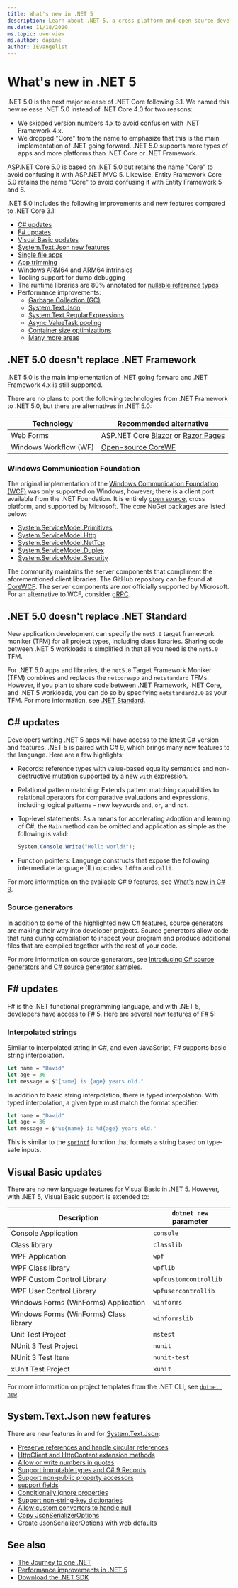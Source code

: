 ```yaml
---
title: What's new in .NET 5
description: Learn about .NET 5, a cross platform and open-source development platform that is the next evolution of .NET Core.
ms.date: 11/18/2020
ms.topic: overview
ms.author: dapine
author: IEvangelist
---
```


# What's new in .NET 5

.NET 5.0 is the next major release of .NET Core following 3.1. We named this new release .NET 5.0 instead of .NET Core 4.0 for two reasons:

- We skipped version numbers 4.x to avoid confusion with .NET Framework 4.x.
- We dropped "Core" from the name to emphasize that this is the main implementation of .NET going forward. .NET 5.0 supports more types of apps and more platforms than .NET Core or .NET Framework.

ASP.NET Core 5.0 is based on .NET 5.0 but retains the name "Core" to avoid confusing it with ASP.NET MVC 5. Likewise, Entity Framework Core 5.0 retains the name "Core" to avoid confusing it with Entity Framework 5 and 6.

.NET 5.0 includes the following improvements and new features compared to .NET Core 3.1:

- [C# updates](#c-updates)
- [F# updates](#f-updates)
- [Visual Basic updates](#visual-basic-updates)
- [System.Text.Json new features](#systemtextjson-new-features)
- [Single file apps](deploying/single-file.md)
- [App trimming](https://devblogs.microsoft.com/dotnet/app-trimming-in-net-5)
- Windows ARM64 and ARM64 intrinsics
- Tooling support for dump debugging
- The runtime libraries are 80% annotated for [nullable reference types](../csharp/nullable-references.md)
- Performance improvements:
  - [Garbage Collection (GC)](https://devblogs.microsoft.com/dotnet/performance-improvements-in-net-5/#gc)
  - [System.Text.Json](https://devblogs.microsoft.com/dotnet/performance-improvements-in-net-5/#json)
  - [System.Text.RegularExpressions](https://devblogs.microsoft.com/dotnet/regex-performance-improvements-in-net-5)
  - [Async ValueTask pooling](https://devblogs.microsoft.com/dotnet/async-valuetask-pooling-in-net-5)
  - [Container size optimizations](https://github.com/dotnet/dotnet-docker/issues/1814#issuecomment-625294750)
  - [Many more areas](https://devblogs.microsoft.com/dotnet/performance-improvements-in-net-5)

## .NET 5.0 doesn't replace .NET Framework

.NET 5.0 is the main implementation of .NET going forward and .NET Framework 4.x is still supported.

There are no plans to port the following technologies from .NET Framework to .NET 5.0, but there are alternatives in .NET 5.0:

| Technology                             | Recommended alternative                                                                         |
|----------------------------------------|-------------------------------------------------------------------------------------------------|
| Web Forms                              | ASP.NET Core [Blazor](/aspnet/core/blazor) or [Razor Pages](/aspnet/core/tutorials/razor-pages) |
| Windows Workflow (WF)                  | [Open-source CoreWF](https://github.com/UiPath-Open/corewf)                                     |

### Windows Communication Foundation

The original implementation of the [Windows Communication Foundation (WCF)](../framework/wcf/index.md) was only supported on Windows, however; there is a client port available from the .NET Foundation. It is entirely [open source](https://github.com/dotnet/wcf), cross platform, and supported by Microsoft. The core NuGet packages are listed below:

- [System.ServiceModel.Primitives](https://www.nuget.org/packages/System.ServiceModel.Primitives)
- [System.ServiceModel.Http](https://www.nuget.org/packages/System.ServiceModel.Http)
- [System.ServiceModel.NetTcp](https://www.nuget.org/packages/System.ServiceModel.NetTcp)
- [System.ServiceModel.Duplex](https://www.nuget.org/packages/System.ServiceModel.Duplex)
- [System.ServiceModel.Security](https://www.nuget.org/packages/System.ServiceModel.Security)

The community maintains the server components that compliment the aforementioned client libraries. The GitHub repository can be found at [CoreWCF](https://github.com/CoreWCF/CoreWCF). The server components are _not_ officially supported by Microsoft. For an alternative to WCF, consider [gRPC](/aspnet/core/grpc).

## .NET 5.0 doesn't replace .NET Standard

New application development can specify the `net5.0` target framework moniker (TFM) for all project types, including class libraries. Sharing code between .NET 5 workloads is simplified in that all you need is the `net5.0` TFM.

For .NET 5.0 apps and libraries, the `net5.0` Target Framework Moniker (TFM) combines and replaces the `netcoreapp` and `netstandard` TFMs. However, if you plan to share code between .NET Framework, .NET Core, and .NET 5 workloads, you can do so by specifying `netstandard2.0` as your TFM. For more information, see [.NET Standard](../standard/net-standard.md).

## C# updates

Developers writing .NET 5 apps will have access to the latest C# version and features. .NET 5 is paired with C# 9, which brings many new features to the language. Here are a few highlights:

- Records: reference types with value-based equality semantics and non-destructive mutation supported by a new `with` expression.
- Relational pattern matching: Extends pattern matching capabilities to relational operators for comparative evaluations and expressions, including logical patterns - new keywords `and`, `or`, and `not`.
- Top-level statements: As a means for accelerating adoption and learning of C#, the `Main` method can be omitted and application as simple as the following is valid:

   ```csharp
   System.Console.Write("Hello world!");
   ```

- Function pointers: Language constructs that expose the following intermediate language (IL) opcodes: `ldftn` and `calli`.

For more information on the available C# 9 features, see [What's new in C# 9](../csharp/whats-new/csharp-9.md).

### Source generators

In addition to some of the highlighted new C# features, source generators are making their way into developer projects. Source generators allow code that runs during compilation to inspect your program and produce additional files that are compiled together with the rest of your code.

For more information on source generators, see [Introducing C# source generators](https://devblogs.microsoft.com/dotnet/introducing-c-source-generators) and [C# source generator samples](https://devblogs.microsoft.com/dotnet/new-c-source-generator-samples).

## F# updates

F# is the .NET functional programming language, and with .NET 5, developers have access to F# 5. Here are several new features of F# 5:

### Interpolated strings

Similar to interpolated string in C#, and even JavaScript, F# supports basic string interpolation.

```fsharp
let name = "David"
let age = 36
let message = $"{name} is {age} years old."
```

In addition to basic string interpolation, there is typed interpolation. With typed interpolation, a given type must match the format specifier.

```fsharp
let name = "David"
let age = 36
let message = $"%s{name} is %d{age} years old."
```

This is similar to the [`sprintf`](https://fsharp.github.io/fsharp-core-docs/reference/fsharp-core-printfmodule.html#sprintf) function that formats a string based on type-safe inputs. <!-- For more information, see [What's new in F# 5](fsharp/whats-new/fsharp-50.md). -->

## Visual Basic updates

There are no new language features for Visual Basic in .NET 5. However, with .NET 5, Visual Basic support is extended to:

| Description                            | `dotnet new` parameter |
|----------------------------------------|------------------------|
| Console Application                    | `console`              |
| Class library                          | `classlib`             |
| WPF Application                        | `wpf`                  |
| WPF Class library                      | `wpflib`               |
| WPF Custom Control Library             | `wpfcustomcontrollib`  |
| WPF User Control Library               | `wpfusercontrollib`    |
| Windows Forms (WinForms) Application   | `winforms`             |
| Windows Forms (WinForms) Class library | `winformslib`          |
| Unit Test Project                      | `mstest`               |
| NUnit 3 Test Project                   | `nunit`                |
| NUnit 3 Test Item                      | `nunit-test`           |
| xUnit Test Project                     | `xunit`                |

For more information on project templates from the .NET CLI, see [`dotnet new`](tools/dotnet-new.md).

## System.Text.Json new features

There are new features in and for [System.Text.Json](../standard/serialization/system-text-json-overview.md):

- [Preserve references and handle circular references](../standard/serialization/system-text-json-how-to.md#preserve-references-and-handle-circular-references)
- [HttpClient and HttpContent extension methods](../standard/serialization/system-text-json-how-to.md#httpclient-and-httpcontent-extension-methods)
- [Allow or write numbers in quotes](../standard/serialization/system-text-json-how-to.md#allow-or-write-numbers-in-quotes)
- [Support immutable types and C# 9 Records](../standard/serialization/system-text-json-how-to.md#immutable-types-and-records)
- [Support non-public property accessors](../standard/serialization/system-text-json-how-to.md#non-public-property-accessors)
- [support fields](../standard/serialization/system-text-json-how-to.md#include-fields)
- [Conditionally ignore properties](../standard/serialization/system-text-json-how-to.md#ignore-properties)
- [Support non-string-key dictionaries](../standard/serialization/system-text-json-migrate-from-newtonsoft-how-to.md#dictionary-with-non-string-key)
- [Allow custom converters to handle null](../standard/serialization/system-text-json-converters-how-to.md#handle-null-values)
- [Copy JsonSerializerOptions](../standard/serialization/system-text-json-how-to.md#copy-jsonserializeroptions)
- [Create JsonSerializerOptions with web defaults](../standard/serialization/system-text-json-how-to.md#web-defaults-for-jsonserializeroptions)

## See also

- [The Journey to one .NET](https://channel9.msdn.com/Events/Build/2020/BOD106)
- [Performance improvements in .NET 5](https://devblogs.microsoft.com/dotnet/performance-improvements-in-net-5)
- [Download the .NET SDK](https://dotnet.microsoft.com/download)
